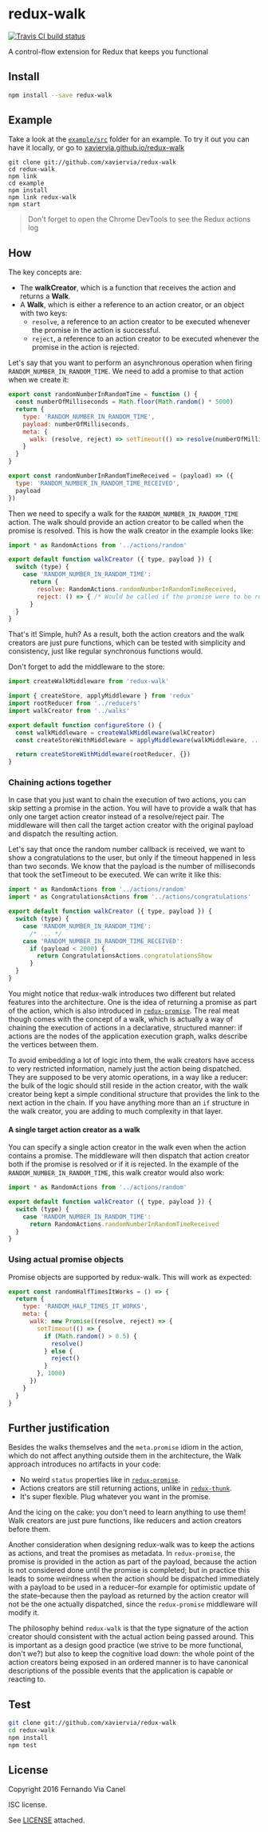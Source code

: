 # redux-walk

[![Travis CI build
status](https://api.travis-ci.org/xaviervia/redux-walk.svg)](https://travis-ci.org/xaviervia/redux-walk)

A control-flow extension for Redux that keeps you functional

## Install

```sh
npm install --save redux-walk
```

## Example

Take a look at the [`example/src`](https://github.com/xaviervia/redux-walk/tree/master/example/src) folder for an example. To try it out you can have it locally, or go to [xaviervia.github.io/redux-walk](http://xaviervia.github.io/redux-walk/)

```
git clone git://github.com/xaviervia/redux-walk
cd redux-walk
npm link
cd example
npm install
npm link redux-walk
npm start
```

> Don't forget to open the Chrome DevTools to see the Redux actions log

## How

The key concepts are:

- The **walkCreator**, which is a function that receives the action and returns a **Walk**.
- A **Walk**, which is either a reference to an action creator, or an object with two keys:
  - `resolve`, a reference to an action creator to be executed whenever the promise in the action is successful.
  - `reject`, a reference to an action creator to be executed whenever the promise in the action is rejected.

Let's say that you want to perform an asynchronous operation when firing `RANDOM_NUMBER_IN_RANDOM_TIME`. We need to add a promise to that action when we create it:


```js
export const randomNumberInRandomTime = function () {
  const numberOfMilliseconds = Math.floor(Math.random() * 5000)
  return {
    type: 'RANDOM_NUMBER_IN_RANDOM_TIME',
    payload: numberOfMilliseconds,
    meta: {
      walk: (resolve, reject) => setTimeout(() => resolve(numberOfMilliseconds), numberOfMilliseconds)
    }
  }
}

export const randomNumberInRandomTimeReceived = (payload) => ({
  type: 'RANDOM_NUMBER_IN_RANDOM_TIME_RECEIVED',
  payload
})
```

Then we need to specify a walk for the `RANDOM_NUMBER_IN_RANDOM_TIME` action. The walk should provide an action creator to be called when the promise is resolved. This is how the walk creator in the example looks like:

```js
import * as RandomActions from '../actions/random'

export default function walkCreator ({ type, payload }) {
  switch (type) {
    case 'RANDOM_NUMBER_IN_RANDOM_TIME':
      return {
        resolve: RandomActions.randomNumberInRandomTimeReceived,
        reject: () => { /* Would be called if the promise were to be rejected */ }
      }
  }
}
```

That's it! Simple, huh? As a result, both the action creators and the walk creators are just pure functions, which can be tested with simplicity and consistency, just like regular synchronous functions would.

Don't forget to add the middleware to the store:

```js
import createWalkMiddleware from 'redux-walk'

import { createStore, applyMiddleware } from 'redux'
import rootReducer from '../reducers'
import walkCreator from '../walks'

export default function configureStore () {
  const walkMiddleware = createWalkMiddleware(walkCreator)
  const createStoreWithMiddleware = applyMiddleware(walkMiddleware, ...middlewares)(createStore)

  return createStoreWithMiddleware(rootReducer, {})
}
```

### Chaining actions together

In case that you just want to chain the execution of two actions, you can skip setting a promise in the action. You will have to provide a walk that has only one target action creator instead of a resolve/reject pair. The middleware will then call the target action creator with the original payload and dispatch the resulting action.

Let's say that once the random number callback is received, we want to show a congratulations to the user, but only if the timeout happened in less than two seconds. We know that the payload is the number of milliseconds that took the setTimeout to be executed. We can write it like this:

```js
import * as RandomActions from '../actions/random'
import * as CongratulationsActions from '../actions/congratulations'

export default function walkCreator ({ type, payload }) {
  switch (type) {
    case 'RANDOM_NUMBER_IN_RANDOM_TIME':
      /* ... */
    case 'RANDOM_NUMBER_IN_RANDOM_TIME_RECEIVED':
      if (payload < 2000) {
        return CongratulationsActions.congratulationsShow
      }
  }
}
```

You might notice that redux-walk introduces two different but related features into the architecture. One is the idea of returning a promise as part of the action, which is also introduced in [`redux-promise`](https://www.npmjs.com/package/redux-promise). The real meat though comes with the concept of a walk, which is actually a way of chaining the execution of actions in a declarative, structured manner: if actions are the nodes of the application execution graph, walks describe the vertices between them.

To avoid embedding a lot of logic into them, the walk creators have access to very restricted information, namely  just the action being dispatched. They are supposed to be very atomic operations, in a way like a reducer: the bulk of the logic should still reside in the action creator, with the walk creator being kept a simple conditional structure that provides the link to the next action in the chain. If you have anything more than an `if` structure in the walk creator, you are adding to much complexity in that layer.

#### A single target action creator as a walk

You can specify a single action creator in the walk even when the action contains a promise. The middleware will then dispatch that action creator both if the promise is resolved or if it is rejected. In the example of the `RANDOM_NUMBER_IN_RANDOM_TIME`, this walk creator would also work:

```js
import * as RandomActions from '../actions/random'

export default function walkCreator ({ type, payload }) {
  switch (type) {
    case 'RANDOM_NUMBER_IN_RANDOM_TIME':
      return RandomActions.randomNumberInRandomTimeReceived
  }
}
```

### Using actual promise objects

Promise objects are supported by redux-walk. This will work as expected:

```js
export const randomHalfTimesItWorks = () => {
  return {
    type: 'RANDOM_HALF_TIMES_IT_WORKS',
    meta: {
      walk: new Promise((resolve, reject) => {
        setTimeout(() => {
          if (Math.random() > 0.5) {
            resolve()
          } else {
            reject()
          }
        }, 1000)
      })
    }
  }
}
```

## Further justification

Besides the walks themselves and the `meta.promise` idiom in the action, which do not affect anything outside them in the architecture, the Walk approach introduces no artifacts in your code:

- No weird `status` properties like in [`redux-promise`](https://www.npmjs.com/package/redux-promise).
- Actions creators are still returning actions, unlike in [`redux-thunk`](https://www.npmjs.com/package/redux-thunk).
- It's super flexible. Plug whatever you want in the promise.

And the icing on the cake: you don't need to learn anything to use them! Walk creators are just pure functions, like reducers and action creators before them.

Another consideration when designing redux-walk was to keep the actions as actions, and treat the promises as metadata. In `redux-promise`, the promise is provided in the action as part of the payload, because the action is not considered done until the promise is completed; but in practice this leads to some weirdness when the action should be dispatched immediately with a payload to be used in a reducer–for example for optimistic update of the state–because then the payload as returned by the action creator will not be the one actually dispatched, since the `redux-promise` middleware will modify it.

The philosophy behind `redux-walk` is that the type signature of the action creator should consistent with the actual action being passed around. This is important as a design good practice (we strive to be more functional, don't we?) but also to keep the cognitive load down: the whole point of the action creators being exposed in an ordered manner is to have canonical descriptions of the possible events that the application is capable or reacting to.

## Test

```sh
git clone git://github.com/xaviervia/redux-walk
cd redux-walk
npm install
npm test
```

## License

Copyright 2016 Fernando Via Canel

ISC license.

See [LICENSE](LICENSE) attached.
